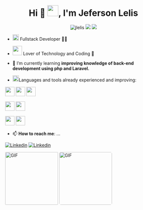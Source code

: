 <h1 align="center">Hi 👋 <img src="https://raw.githubusercontent.com/TheDudeThatCode/TheDudeThatCode/db8f1cbd38ac0ae2a08f36f961096dbd59a02393/Assets/Earth.gif" width="35">, I'm Jeferson Lelis</h1>

  <p align="center"> <img src="https://komarev.com/ghpvc/?username=jlelis" alt="jlelis" /> 
  <img src="https://img.shields.io/badge/Focus-Full--Stack-brightgreen" /> 
  <img src="https://img.shields.io/badge/Living-Brazil-blueviolet" />  
  </p>  

- <img src="https://github.com/TheDudeThatCode/TheDudeThatCode/blob/db8f1cbd38ac0ae2a08f36f961096dbd59a02393/Assets/happy.gif?raw=true" width="20"/> Fullstack Developer 👩‍💻

- <img src="https://github.com/TheDudeThatCode/TheDudeThatCode/blob/db8f1cbd38ac0ae2a08f36f961096dbd59a02393/Assets/Designer.gif?raw=true" width="30"/> Lover of Technology and Coding 💓
- 🌱 I’m currently learning **improving knowledge of back-end development using php and Laravel.**

- <img src="https://github.com/TheDudeThatCode/TheDudeThatCode/blob/db8f1cbd38ac0ae2a08f36f961096dbd59a02393/Assets/hmm.gif?raw=true" width="20"/>Languages and tools already experienced and improving: 

<img height="30" src="https://img.shields.io/badge/html5%20-%23E34F26.svg?&style=for-the-badge&logo=html5&logoColor=white"/> <img height="30" src="https://img.shields.io/badge/JavaScript-F7DF1E?style=for-the-badge&logo=javascript&logoColor=black"/> <img height="30" src="https://img.shields.io/badge/css3%20-%231572B6.svg?&style=for-the-badge&logo=css3&logoColor=white"/>

<img height="30" src="https://img.shields.io/badge/php-%23777BB4.svg?&style=for-the-badge&logo=php&logoColor=white"/> <img height="30" src="https://img.shields.io/badge/laravel%20-%23FF2D20.svg?&style=for-the-badge&logo=laravel&logoColor=white"/>

<img height="30" src="https://img.shields.io/badge/Bootstrap-563D7C?style=for-the-badge&logo=bootstrap&logoColor=white"/> <img height="30" src="https://img.shields.io/badge/-materialize--css-ff69b4?style=for-the-badge&logo=materialize--css&logoColor=white"/>

- 📫 **How to reach me**: ...


[![Linkedin](https://img.shields.io/badge/linkedin-%230077B5.svg?&style=for-the-badge&logo=linkedin&logoColor=white)](https://linkedin.com/in/jeferson-lelis)
[![Linkedin](https://img.shields.io/badge/WHATSAPP-25D366?&style=for-the-badge&logo=whatsapp&logoColor=white)](https://api.whatsapp.com/send?phone=5517982306789)


<img height="170" style="border-radius: 2px;" alt="GIF" src="https://github-readme-stats.sabesansathananthan.vercel.app/api?username=jlelis&show_icons=true&hide_border=true&count_private=true&theme=nightowl"/> <img height="170" style="border-radius: 5px;" alt="GIF" src="https://github-readme-stats.sabesansathananthan.vercel.app/api/top-langs/?username=jlelis&layout=compact&theme=nightowl" />
